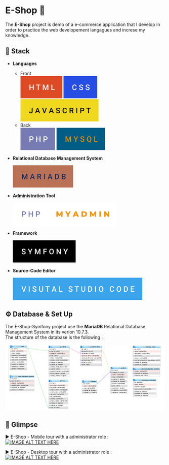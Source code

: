 # E-Shop 🛒

The **E-Shop** project is demo of a e-commerce application that I develop in order to practice the web developement langagues and increse my knowledge.

## 🧰 **Stack**

- **Languages**

  - Front  
    ![](github/images/html.svg) ![](github/images/css.svg) ![](github/images/javascript.svg)
  - Back  
    ![](github/images/php.svg) ![](github/images/mysql.svg)

- **Relational Database Management System**

  ![](github/images/mariadb.svg)

- **Administration Tool**

  ![](github/images/php-myadmin.svg)

- **Framework**

  ![](github/images/symfony.svg)

- **Source-Code Editor**

  ![](github/images/visual-studio-code.svg)

## ⚙️ Database & Set Up

The E-Shop-Symfony project use the **MariaDB** Relational Database Management System in its verion 10.7.3.  
 The structure of the database is the following :

![](github/images/database.png)

<!-- To use the projet you have to follow this steps :

- Git clone the repository -->

## 👀 Glimpse

▶️ E-Shop - Mobile tour with a administrator role :  
[![IMAGE ALT TEXT HERE](https://i3.ytimg.com/vi/Ocfd6QnveMI/maxresdefault.jpg)](https://www.youtube.com/watch?v=Ocfd6QnveMI&list=PLmG5X1Z2gVyV-tgnb5x13pWOOUMkHYtRk&index=1&t=2s)

▶️ E-Shop - Desktop tour with a administrator role :  
[![IMAGE ALT TEXT HERE](https://i3.ytimg.com/vi/gaIlEr4ww0I/maxresdefault.jpg)](https://www.youtube.com/watch?v=gaIlEr4ww0I)
